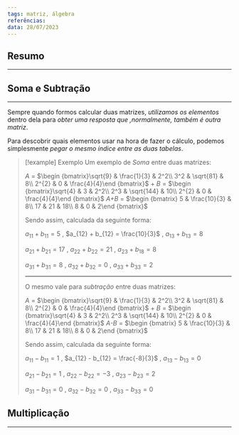```yaml
---
tags: matriz, álgebra
referências: 
data: 28/07/2023
---
```

## Resumo



---
## Soma e Subtração
---
Sempre quando formos calcular duas matrizes, *utilizamos os elementos* dentro dela para *obter uma resposta que ,normalmente, também é outra matriz*.

Para descobrir quais elementos usar na hora de fazer o cálculo, podemos simplesmente *pegar o mesmo índice entre as duas tabelas*.

>[!example] Exemplo
>Um exemplo de *Soma* entre duas matrizes:
>
>*A* = $\begin {bmatrix}\sqrt{9} & \frac{1}{3} & 2^2\\ 3^2 & \sqrt{81} & 8\\ 2^{2} & 0 & \frac{4}{4}\end {bmatrix}$ + *B* = $\begin {bmatrix}\sqrt{4} & 3 & 2^2\\ 2^3 & \sqrt{144} & 10\\ 2^{2} & 0 & \frac{4}{4}\end {bmatrix}$ *A+B* = $\begin {bmatrix} 5 & \frac{10}{3} & 8\\ 17 & 21 & 18\\ 8 & 0 & 2\end {bmatrix}$
>
>Sendo assim, calculada da seguinte forma:
>
> $a_{11} + b_{11} = 5$ , $a_{12} + b_{12} = \frac{10}{3}$ , $a_{13} + b_{13} = 8$
> 
> $a_{21} + b_{21} = 17$ , $a_{22} + b_{22} = 21$ , $a_{23} + b_{18} = 8$
> 
> $a_{31} + b_{31} = 8$ , $a_{32} + b_{32} = 0$ , $a_{33} + b_{33} = 2$
> 
> ---
> O mesmo vale para *subtração* entre duas matrizes:
>
> *A* = $\begin {bmatrix}\sqrt{9} & \frac{1}{3} & 2^2\\ 3^2 & \sqrt{81} & 8\\ 2^{2} & 0 & \frac{4}{4}\end {bmatrix}$ + *B* = $\begin {bmatrix}\sqrt{4} & 3 & 2^2\\ 2^3 & \sqrt{144} & 10\\ 2^{2} & 0 & \frac{4}{4}\end {bmatrix}$ *A-B* = $\begin {bmatrix} 5 & \frac{10}{3} & 8\\ 17 & 21 & 18\\ 8 & 0 & 2\end {bmatrix}$
>
>Sendo assim, calculada da seguinte forma:
>
> $a_{11} - b_{11} = 1$ , $a_{12} - b_{12} = \frac{-8}{3}$ , $a_{13} - b_{13} = 0$
> 
> $a_{21} - b_{21} = 1$ , $a_{22} - b_{22} = -3$ , $a_{23} - b_{23} = 2$
> 
> $a_{31} - b_{31} = 0$ , $a_{32} - b_{32} = 0$ , $a_{33} - b_{33} = 0$
> 


## Multiplicação
---
